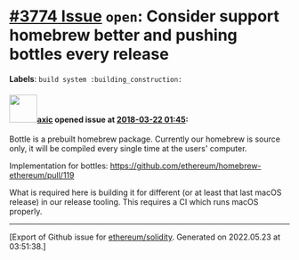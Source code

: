 # [\#3774 Issue](https://github.com/ethereum/solidity/issues/3774) `open`: Consider support homebrew better and pushing bottles every release
**Labels**: `build system :building_construction:`


#### <img src="https://avatars.githubusercontent.com/u/20340?v=4" width="50">[axic](https://github.com/axic) opened issue at [2018-03-22 01:45](https://github.com/ethereum/solidity/issues/3774):

Bottle is a prebuilt homebrew package. Currently our homebrew is source only, it will be compiled every single time at the users' computer.

Implementation for bottles: https://github.com/ethereum/homebrew-ethereum/pull/119

What is required here is building it for different (or at least that last macOS release) in our release tooling. This requires a CI which runs macOS properly.




-------------------------------------------------------------------------------



[Export of Github issue for [ethereum/solidity](https://github.com/ethereum/solidity). Generated on 2022.05.23 at 03:51:38.]
